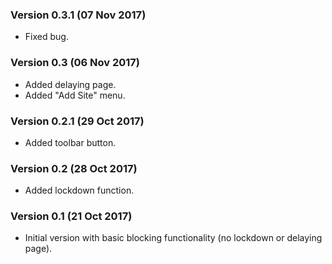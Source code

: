 ### Version 0.3.1 (07 Nov 2017)
* Fixed bug.

### Version 0.3 (06 Nov 2017)
* Added delaying page.
* Added "Add Site" menu.

### Version 0.2.1 (29 Oct 2017)
* Added toolbar button.

### Version 0.2 (28 Oct 2017)
* Added lockdown function.

### Version 0.1 (21 Oct 2017)
* Initial version with basic blocking functionality (no lockdown or delaying page).
